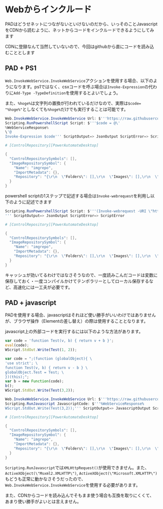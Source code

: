 # Webからインクルード

PADはどうせネットにつながないといけないのだから、いっそのことJavascriptをCDNから読むように、ネットからコードをインクルードできるようにしてみます

CDNに登録なんて当然していないので、今回はgithubから直にコードを読み込むこととします

## PAD + PS1

```Web.InvokeWebService.InvokeWebService```アクションを使用する場合、以下のようになります。ps1ではなく、csxコードを呼ぶ場合は```Invoke-Expression```の代わりに```Add-Type -TypeDefinition```を使用するとよいでしょう。

また、```%hoge%```は文字列の置換が行われているだけなので、実際は```$code= "%hoge%"```としなくても```%hoge%```だけでも実行することは可能です。

```powershell
Web.InvokeWebService.InvokeWebService Url: $'''https://raw.githubusercontent.com/gitllama/rpa-ps1-cs/main/lib/test.ps1''' Method: Web.Method.Get Accept: $'''application/xml''' ContentType: $'''application/xml''' ConnectionTimeout: 30 FollowRedirection: True ClearCookies: False FailOnErrorStatus: False EncodeRequestBody: True UserAgent: $'''Mozilla/5.0 (Windows; U; Windows NT 5.1; en-US; rv:1.8.1.21) Gecko/20100312 Firefox/3.6''' Encoding: Web.Encoding.AutoDetect AcceptUntrustedCertificates: False ResponseHeaders=> WebServiceResponseHeaders Response=> WebServiceResponse StatusCode=> StatusCode
Scripting.RunPowershellScript Script: $'''$code = @\'
%WebServiceResponse%
\'@
Invoke-Expression $code''' ScriptOutput=> JsonOutput ScriptError=> ScriptError

# [ControlRepository][PowerAutomateDesktop]

{
  "ControlRepositorySymbols": [],
  "ImageRepositorySymbol": {
    "Name": "imgrepo",
    "ImportMetadata": {},
    "Repository": "{\r\n  \"Folders\": [],\r\n  \"Images\": [],\r\n  \"Version\": 1\r\n}"
  }
}

```

powershell scriptの1ステップで記述する場合は```Invoke-webrequest```を利用し以下のように記述できます

```powershell
Scripting.RunPowershellScript Script: $'''(Invoke-webrequest -URI \"https://raw.githubusercontent.com/gitllama/rpa-ps1-cs/main/lib/test.ps1\").Content | Invoke-Expression
''' ScriptOutput=> JsonOutput ScriptError=> ScriptError

# [ControlRepository][PowerAutomateDesktop]

{
  "ControlRepositorySymbols": [],
  "ImageRepositorySymbol": {
    "Name": "imgrepo",
    "ImportMetadata": {},
    "Repository": "{\r\n  \"Folders\": [],\r\n  \"Images\": [],\r\n  \"Version\": 1\r\n}"
  }
}

```

キャッシュが効いてるわけではなさそうなので、一度読みこんだコードは変数に保存しておく・一度コンパイルかけてテンポラリーとしてローカル保存するなど、高速化には一工夫が必要です。

## PAD + javascript

PADを使用する場合、javascriptはそれほど使い勝手がいいわけではありませんが、ブラウザ操作（Elementの差し替え）の際は使用することとなります。

javascript上の外部コードを実行するには以下のような方法があります。

```javascript
var code = 'function Test(v, b) { return v + b }';
eval(code);
WScript.StdOut.Write(Test(1, 2));
```

```javascript
var code = ";(function (globalObject){ \
'use strict'; \
function Test(v, b) { return v - b } \
globalObject.Test = Test; \
})(this);";
var b = new Function(code);
b();
WScript.StdOut.Write(Test(3,2));
```

```powershell
Web.InvokeWebService.InvokeWebService Url: $'''https://raw.githubusercontent.com/gitllama/rpa-ps1-cs/main/lib/test.js''' Method: Web.Method.Get Accept: $'''application/xml''' ContentType: $'''application/xml''' ConnectionTimeout: 30 FollowRedirection: True ClearCookies: False FailOnErrorStatus: False EncodeRequestBody: True UserAgent: $'''Mozilla/5.0 (Windows; U; Windows NT 5.1; en-US; rv:1.8.1.21) Gecko/20100312 Firefox/3.6''' Encoding: Web.Encoding.AutoDetect AcceptUntrustedCertificates: False ResponseHeaders=> WebServiceResponseHeaders Response=> WebServiceResponse StatusCode=> StatusCode
Scripting.RunJavascript JavascriptCode: $'''%WebServiceResponse%
WScript.StdOut.Write(Test(3,2));''' ScriptOutput=> JavascriptOutput ScriptError=> ScriptError2

# [ControlRepository][PowerAutomateDesktop]

{
  "ControlRepositorySymbols": [],
  "ImageRepositorySymbol": {
    "Name": "imgrepo",
    "ImportMetadata": {},
    "Repository": "{\r\n  \"Folders\": [],\r\n  \"Images\": [],\r\n  \"Version\": 1\r\n}"
  }
}

```

```Scripting.RunJavascript```では```XMLHttpRequest()```が使用できません。また、```ActiveXObject(\"Msxml2.XMLHTTP\")```, ```ActiveXObject(\"Microsoft.XMLHTTP\")```もどうも正常に動かなさそうだったので、```Web.InvokeWebService.InvokeWebService```を使用する必要があります。

また、CDNからコードを読み込んでそもまま使う場合も互換を取りにくくて、あまり使い勝手がよいとは言えません。
